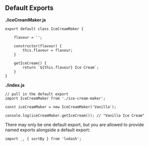## Default Exports



**./iceCreamMaker.js**
```
export default class IceCreamMaker {

    flavour = '';

    constructor(flavour) {
        this.flavour = flavour;
    }

    getIceCream() {
        return `${this.flavour} Ice Cream`;
    }
}
```


**./index.js**
```
// pull in the default export
import IceCreamMaker from './ice-cream-maker';

const iceCreamMaker = new IceCreamMaker('Vanilla');

console.log(iceCreamMaker.getIceCream()); // "Vanilla Ice Cream"
```

There may only be one default export, but you are allowed to provide named exports alongside a default export:

```
import _, { sortBy } from 'lodash';
```